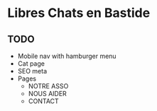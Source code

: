 # Libres Chats en Bastide

## TODO

- Mobile nav with hamburger menu
- Cat page
- SEO meta
- Pages
  - NOTRE ASSO​​​​‌
  - NOUS AIDER​​​​‌
  - CONTACT
